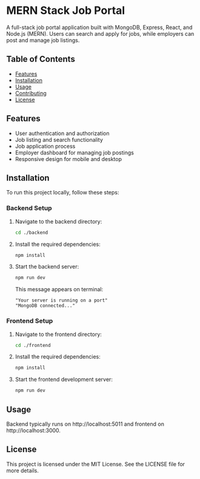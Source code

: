 # MERN Stack Job Portal

A full-stack job portal application built with MongoDB, Express, React, and Node.js (MERN). Users can search and apply for jobs, while employers can post and manage job listings.

## Table of Contents

- [Features](#features)
- [Installation](#installation)
- [Usage](#usage)
- [Contributing](#contributing)
- [License](#license)


## Features

- User authentication and authorization
- Job listing and search functionality
- Job application process
- Employer dashboard for managing job postings
- Responsive design for mobile and desktop

## Installation

To run this project locally, follow these steps:

### Backend Setup

1. Navigate to the backend directory:
   ```bash
   cd ./backend
   ```

2. Install the required dependencies:
   ```bash
   npm install
   ```

3. Start the backend server:
   ```bash
   npm run dev
   ```

   This message appears on terminal:
   ```
   "Your server is running on a port"
   "MongoDB connected..."
   ```

### Frontend Setup

1. Navigate to the frontend directory:
   ```bash
   cd ./frontend
   ```

2. Install the required dependencies:
   ```bash
   npm install
   ```

3. Start the frontend development server:
   ```bash
   npm run dev
   ```

## Usage

Backend typically runs on http://localhost:5011 and frontend on http://localhost:3000.


## License

This project is licensed under the MIT License. See the LICENSE file for more details.


